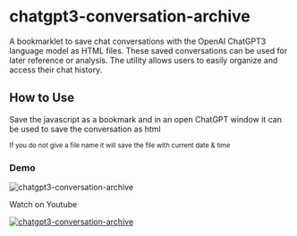 # chatgpt3-conversation-archive

A bookmarklet to save chat conversations with the OpenAI ChatGPT3 language model as HTML files. These saved conversations can be used for later reference or analysis. The utility allows users to easily organize and access their chat history.

## How to Use

Save the javascript as a bookmark and in an open ChatGPT window it can be used to save the conversation as html

<sup>If you do not give a file name it will save the file with current date & time</sup>


### Demo

![chatgpt3-conversation-archive](demo.gif)


Watch on Youtube

[![chatgpt3-conversation-archive](https://img.youtube.com/vi/lQIyD_rqZu4/0.jpg)](https://www.youtube.com/watch?v=lQIyD_rqZu4)

